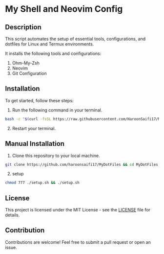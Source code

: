 # My Shell and Neovim Config 

## Description 
This script automates the setup of essential tools, configurations, and dotfiles for Linux and Termux environments.

It installs the following tools and configurations:
1. Ohm-My-Zsh
2. Neovim 
3. Git Configuration


## Installation

To get started, follow these steps:

1. Run the following command in your terminal.

```bash
bash -c "$(curl -fsSL https://raw.githubusercontent.com/HaroonSaifi17/MyDotFiles/master/setup.sh)"
```

2. Restart your terminal.

## Manual Installation

1. Clone this repository to your local machine.

```bash
git clone https://github.com/haroonsaifi17/MyDotFiles && cd MyDotFiles
```

2. setup

```bash
chmod 777 ./setup.sh && ./setup.sh
```
## License 
This project is licensed under the MIT License - see the [LICENSE](LICENSE) file for details.

## Contribution 
Contributions are welcome! Feel free to submit a pull request or open an issue.
